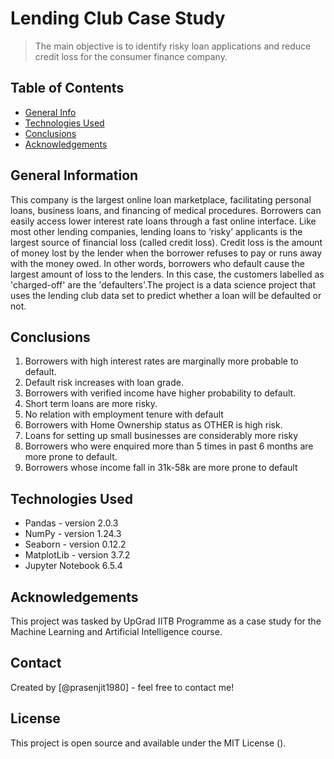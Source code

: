 # Lending Club Case Study
> The main objective is to identify risky loan applications and reduce credit loss for the consumer finance company.


## Table of Contents
* [General Info](#general-information)
* [Technologies Used](#technologies-used)
* [Conclusions](#conclusions)
* [Acknowledgements](#acknowledgements)

<!-- You can include any other section that is pertinent to your problem -->

## General Information
This company is the largest online loan marketplace, facilitating personal loans, business loans, and financing of medical procedures. Borrowers can easily access lower interest rate loans through a fast online interface. Like most other lending companies, lending loans to ‘risky’ applicants is the largest source of financial loss (called credit loss). Credit loss is the amount of money lost by the lender when the borrower refuses to pay or runs away with the money owed. In other words, borrowers who default cause the largest amount of loss to the lenders. In this case, the customers labelled as 'charged-off' are the 'defaulters'.The project is a data science project that uses the lending club data set to predict whether a loan will be defaulted or not.

<!-- You don't have to answer all the questions - just the ones relevant to your project. -->

## Conclusions
1. Borrowers with high interest rates are marginally more probable to default.
2. Default risk increases with loan grade.
3. Borrowers with verified income have higher probability to default.
4. Short term loans are more risky.
5. No relation with employment tenure with default
6. Borrowers with Home Ownership status as OTHER is high risk.
7. Loans for setting up small businesses are considerably more risky
8. Borrowers who were enquired more than 5 times in past 6 months are more prone to default.
9. Borrowers whose income fall in 31k-58k are more prone to default

<!-- You don't have to answer all the questions - just the ones relevant to your project. -->


## Technologies Used
- Pandas - version 2.0.3
- NumPy - version 1.24.3
- Seaborn - version 0.12.2
- MatplotLib - version 3.7.2
- Jupyter Notebook 6.5.4

<!-- As the libraries versions keep on changing, it is recommended to mention the version of library used in this project -->

## Acknowledgements
This project was tasked by UpGrad IITB Programme as a case study for the Machine Learning and Artificial Intelligence course.



## Contact
Created by [@prasenjit1980] - feel free to contact me!


<!-- Optional -->
 ## License
This project is open source and available under the MIT License ().

<!-- You don't have to include all sections - just the one's relevant to your project -->
